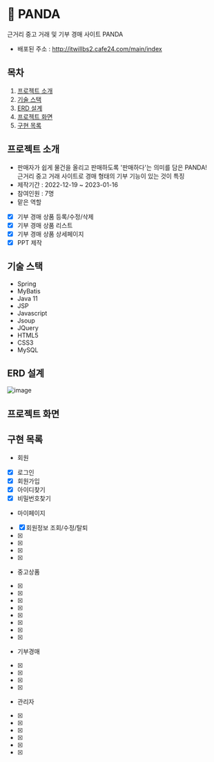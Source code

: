 # :panda_face: PANDA
근거리 중고 거래 및 기부 경매 사이트 PANDA
* 배포된 주소 : http://itwillbs2.cafe24.com/main/index

## 목차
1. [프로젝트 소개](#프로젝트-소개)
2. [기술 스택](#기술-스택)
3. [ERD 설계](#ERD-설계)
4. [프로젝트 화면](#프로젝트-화면)
5. [구현 목록](#구현-목록)

## 프로젝트 소개
* 판매자가 쉽게 물건을 올리고 판매하도록 '판매하다'는 의미를 담은 PANDA!<br/> 근거리 중고 거래 사이트로 경매 형태의 기부 기능이 있는 것이 특징
* 제작기간 : 2022-12-19 ~ 2023-01-16
* 참여인원 : 7명
* 맡은 역할
- [X] 기부 경매 상품 등록/수정/삭제
- [X] 기부 경매 상품 리스트
- [X] 기부 경매 상품 상세페이지
- [X] PPT 제작
  
## 기술 스택
* Spring
* MyBatis
* Java 11
* JSP
* Javascript
* Jsoup
* JQuery
* HTML5
* CSS3
* MySQL

## ERD 설계
![image](-)

## 프로젝트 화면

## 구현 목록
* 회원
- [X] 로그인
- [X] 회원가입
- [X] 아이디찾기
- [X] 비밀번호찾기
* 마이페이지
- [X] 회원정보 조회/수정/탈퇴
- [X] 
- [X] 
- [X] 
- [X] 
* 중고상품
- [X] 
- [X] 
- [X] 
- [X] 
- [X] 
- [X] 
- [X] 
- [X] 
* 기부경매
- [X] 
- [X]
- [X] 
- [X] 
* 관리자
- [X] 
- [X] 
- [X] 
- [X]
- [X] 
- [X] 
